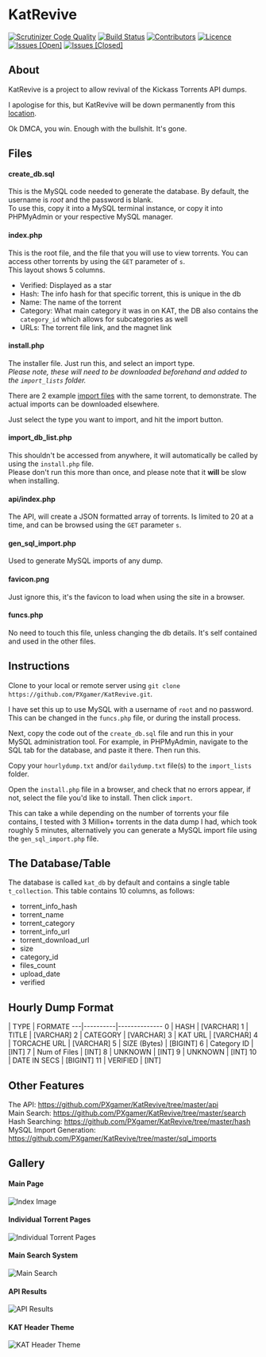 # KatRevive

[![Scrutinizer Code Quality](https://scrutinizer-ci.com/g/PXgamer/KatRevive/badges/quality-score.png?b=master)](https://scrutinizer-ci.com/g/PXgamer/KatRevive/)
[![Build Status](https://scrutinizer-ci.com/g/PXgamer/KatRevive/badges/build.png?b=master)](https://github.com/PXgamer/KatRevive/releases/latest)
[![Contributors](https://img.shields.io/github/contributors/PXgamer/KatRevive.svg?maxAge=2592000)](https://github.com/PXgamer/KatRevive)
[![Licence](https://img.shields.io/github/license/PXgamer/KatRevive.svg?maxAge=2592000)](https://github.com/PXgamer/KatRevive/blob/master/LICENCE.md)
[![Issues \[Open\]](https://img.shields.io/github/issues/PXgamer/KatRevive.svg?maxAge=2592000)](https://github.com/PXgamer/KatRevive/issues/)
[![Issues \[Closed\]](https://img.shields.io/github/issues-closed/PXgamer/KatRevive.svg?maxAge=2592000)](https://github.com/PXgamer/KatRevive/issues?q=is%3Aissue+is%3Aclosed)

## About
KatRevive is a project to allow revival of the Kickass Torrents API dumps.

I apologise for this, but KatRevive will be down permanently from this [location](https://katrevive.xyz/). 

Ok DMCA, you win. Enough with the bullshit. It's gone.  

## Files
#### create_db.sql
This is the MySQL code needed to generate the database. By default, the username is *root* and the password is blank.  
To use this, copy it into a MySQL terminal instance, or copy it into PHPMyAdmin or your respective MySQL manager.  

#### index.php
This is the root file, and the file that you will use to view torrents. You can access other torrents by using the `GET` parameter of `s`.  
This layout shows 5 columns.
- Verified: Displayed as a star
- Hash: The info hash for that specific torrent, this is unique in the db
- Name: The name of the torrent
- Category: What main category it was in on KAT, the DB also contains the `category_id` which allows for subcategories as well
- URLs: The torrent file link, and the magnet link

#### install.php
The installer file. Just run this, and select an import type.  
*Please note, these will need to be downloaded beforehand and added to the `import_lists` folder.*  

There are 2 example [import files](https://github.com/PXgamer/KatRevive/tree/master/import_lists) with the same torrent, to demonstrate. The actual imports can be downloaded elsewhere.

Just select the type you want to import, and hit the import button.

#### import_db_list.php
This shouldn't be accessed from anywhere, it will automatically be called by using the `install.php` file.  
Please don't run this more than once, and please note that it **will** be slow when installing.

#### api/index.php
The API, will create a JSON formatted array of torrents. Is limited to 20 at a time, and can be browsed using the `GET` parameter `s`.

#### gen_sql_import.php
Used to generate MySQL imports of any dump.

#### favicon.png
Just ignore this, it's the favicon to load when using the site in a browser.

#### funcs.php
No need to touch this file, unless changing the db details. It's self contained and used in the other files.

## Instructions
Clone to your local or remote server using `git clone https://github.com/PXgamer/KatRevive.git`.  

I have set this up to use MySQL with a username of `root` and no password. This can be changed in the `funcs.php` file, or during the install process.   

Next, copy the code out of the `create_db.sql` file and run this in your MySQL administration tool. For example, in PHPMyAdmin, navigate to the SQL tab for the database, and paste it there. Then run this. 

Copy your `hourlydump.txt` and/or `dailydump.txt` file(s) to the `import_lists` folder.  

Open the `install.php` file in a browser, and check that no errors appear, if not, select the file you'd like to install. Then click `import`.  

This can take a while depending on the number of torrents your file contains, I tested with 3 Million+ torrents in the data dump I had, which took roughly 5 minutes, alternatively you can generate a MySQL import file using the `gen_sql_import.php` file.  

## The Database/Table
The database is called `kat_db` by default and contains a single table `t_collection`. This table contains 10 columns, as follows:  
- torrent_info_hash
- torrent_name
- torrent_category
- torrent_info_url
- torrent_download_url
- size
- category_id
- files_count
- upload_date
- verified

## Hourly Dump Format
   | TYPE			| FORMATE
---|----------|--------------
0  | HASH			| [VARCHAR]
1  | TITLE			| [VARCHAR]
2  | CATEGORY 		| [VARCHAR]
3  | KAT URL		| [VARCHAR]
4  | TORCACHE URL	| [VARCHAR]
5  | SIZE (Bytes)	| [BIGINT]
6  | Category ID	| [INT]
7  | Num of Files	| [INT]
8  | UNKNOWN		| [INT]
9  | UNKNOWN		| [INT]
10 | DATE IN SECS	| [BIGINT]
11 | VERIFIED		| [INT]

## Other Features
The API: https://github.com/PXgamer/KatRevive/tree/master/api  
Main Search: https://github.com/PXgamer/KatRevive/tree/master/search  
Hash Searching: https://github.com/PXgamer/KatRevive/tree/master/hash  
MySQL Import Generation: https://github.com/PXgamer/KatRevive/tree/master/sql_imports  

## Gallery
#### Main Page
![Index Image](https://pximg.xyz/images/ee2b0357f515d530c7c46acc71d6d287.png)  
#### Individual Torrent Pages
![Individual Torrent Pages](https://pximg.xyz/images/fd181e06a5f5d4de7f0d6199e1a22c35.png)  
#### Main Search System
![Main Search](https://pximg.xyz/images/172911e84f10ddd93d3e41c02373bff6.png)  
#### API Results
![API Results](https://pximg.xyz/images/4dd5c7daf945c110945dcda6fad03dd9.png)  
#### KAT Header Theme
![KAT Header Theme](https://pximg.xyz/images/5bc7939c5fd0e74703b7b7e289dcab2e.png)
